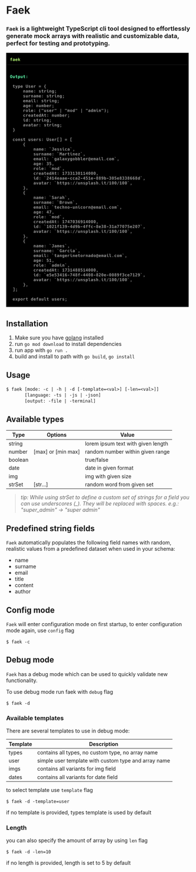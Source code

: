 # Faek

### `Faek` is a lightweight TypeScript cli tool designed to effortlessly generate mock arrays with realistic and customizable data, perfect for testing and prototyping.

![demo](./doc/demo.png)

## Installation

1. Make sure you have [golang](https://go.dev/doc/install) installed
2. run `go mod download` to install dependencies
3. run app with `go run .`
4. build and install to path with `go build`, `go install`

## Usage

```
$ faek [mode: -c | -h | -d [-template=<val>] [-len=<val>]]
       [language: -ts | -js | -json]
       [output: -file | -terminal]
```

## Available types

| Type    | Options            | Value                              |
| ------- | ------------------ | ---------------------------------- |
| string  |                    | lorem ipsum text with given length |
| number  | [max] or [min max] | random number within given range   |
| boolean |                    | true/false                         |
| date    |                    | date in given format               |
| img     |                    | img with given size                |
| strSet  | [str...]           | random word from given set         |

> _tip: While using strSet to define a custom set of strings for a field you can use underscores (\_). They will be replaced with spaces. e.g.: "super_admin" -> "super admin"_

## Predefined string fields

`Faek` automatically populates the following field names with random, realistic values from a predefined dataset when used in your schema:

- name
- surname
- email
- title
- content
- author

## Config mode

`Faek` will enter configuration mode on first startup, to enter configuration mode again, use `config` flag

```
$ faek -c
```

## Debug mode

`Faek` has a debug mode which can be used to quickly validate new functionality.

To use debug mode run faek with `debug` flag

```
$ faek -d
```

### Available templates

There are several templates to use in debug mode:

| Template | Description                                          |
| -------- | ---------------------------------------------------- |
| types    | contains all types, no custom type, no array name    |
| user     | simple user template with custom type and array name |
| imgs     | contains all variants for img field                  |
| dates    | contains all variants for date field                 |

to select template use `template` flag

```
$ faek -d -template=user
```

if no template is provided, types template is used by default

### Length

you can also specify the amount of array by using `len` flag

```
$ faek -d -len=10
```

if no length is provided, length is set to 5 by default
